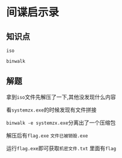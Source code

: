 # 间谍启示录

## 知识点

`iso`

`binwalk`

## 解题

拿到`iso`文件先解压了一下,其他没发现什么内容

看`systemzx.exe`的时候发现有文件拼接

`binwalk -e systemzx.exe`分离出了一个压缩包

解压后有`flag.exe` `文件已被销毁.exe`

运行`flag.exe`即可获取`机密文件.txt` 里面有`flag`
